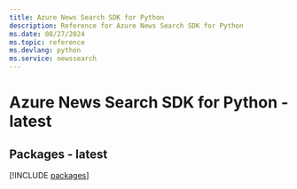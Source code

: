 ```yaml
---
title: Azure News Search SDK for Python
description: Reference for Azure News Search SDK for Python
ms.date: 08/27/2024
ms.topic: reference
ms.devlang: python
ms.service: newssearch
---
```

# Azure News Search SDK for Python - latest
## Packages - latest
[!INCLUDE [packages](news-search-index.md)]